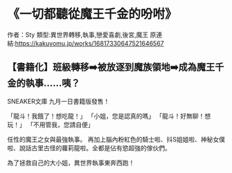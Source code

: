 # 《一切都聽從魔王千金的吩咐》

作者：Sty
類型:異世界轉移,執事,戀愛喜劇,後宮,魔王
原連結:https://kakuyomu.jp/works/16817330647521646567

## 【書籍化】班級轉移➡️被放逐到魔族領地➡️成為魔王千金的執事……咦？

SNEAKER文庫 九月一日書籍版發售！

「龍斗！我餓了！想吃龍！」
「小姐，您是認真的嗎」
「龍斗！好無聊！想玩！」
「不用管我，您請自便」

任性的魔王之女與最強執事。
再加上腦內粉紅色的騎士啦、抖S姐姐啦、神秘女僕啦、說話古里古怪的蘿莉龍啦。全都是佔有慾超強的傢伙們。

為了拯救自己的大小姐，異世界執事東奔西跑！